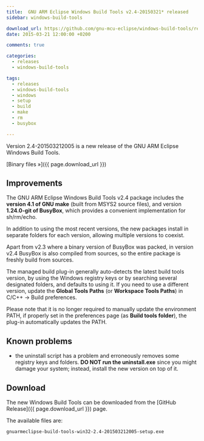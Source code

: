 ```yaml
---
title:  GNU ARM Eclipse Windows Build Tools v2.4-20150321* released
sidebar: windows-build-tools

download_url: https://github.com/gnu-mcu-eclipse/windows-build-tools/releases/tag/v2.4/
date: 2015-03-21 12:00:00 +0200

comments: true

categories:
  - releases
  - windows-build-tools

tags:
  - releases
  - windows-build-tools
  - windows
  - setup
  - build
  - make
  - rm
  - busybox

---
```


Version 2.4-201503212005 is a new release of the GNU ARM Eclipse Windows Build Tools.

[Binary files »]({{ page.download_url }})

## Improvements

The GNU ARM Eclipse Windows Build Tools v2.4 package includes the **version 4.1 of GNU make** (built from MSYS2 source files), and version **1.24.0-git of BusyBox**, which provides a convenient implementation for sh/rm/echo.

In addition to using the most recent versions, the new packages install in separate folders for each version, allowing multiple versions to coexist.

Apart from v2.3 where a binary version of BusyBox was packed, in version v2.4 BusyBox is also compiled from sources, so the entire package is freshly build from sources.

The managed build plug-in generally auto-detects the latest build tools version, by using the Windows registry keys or by searching several designated folders, and defaults to using it. If you need to use a different version, update the **Global Tools Paths** (or **Workspace Tools Paths**) in C/C++ → Build preferences.

Please note that it is no longer required to manually update the environment PATH, if properly set in the preferences page (as **Build tools folder**), the plug-in automatically updates the PATH.

## Known problems

* the uninstall script has a problem and erroneously removes some registry keys and folders. **DO NOT run the uninstall.exe** since you might damage your system; instead, install the new version on top of it.

## Download

The new Windows Build Tools can be downloaded from the [GitHub Release]({{ page.download_url }}) page.

The available files are:

	gnuarmeclipse-build-tools-win32-2.4-201503212005-setup.exe
